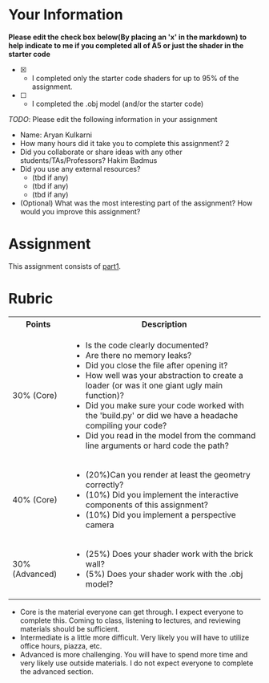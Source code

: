 # Your Information

**Please edit the check box below(By placing an 'x' in the markdown) to help indicate to me if you completed all of A5 or just the shader in the starter code**

- [x] - I completed only the starter code shaders for up to 95% of the assignment.
- [ ] - I completed the .obj model (and/or the starter code)


*TODO*: Please edit the following information in your assignment

* Name: Aryan Kulkarni
* How many hours did it take you to complete this assignment? 2
* Did you collaborate or share ideas with any other students/TAs/Professors? Hakim Badmus
* Did you use any external resources? 
  * (tbd if any)
  * (tbd if any)
  * (tbd if any)
* (Optional) What was the most interesting part of the assignment? How would you improve this assignment?

# Assignment

This assignment consists of [part1](./part1).

# Rubric

<table>
  <tbody>
    <tr>
      <th>Points</th>
      <th align="center">Description</th>
    </tr>
    <tr>
      <td>30% (Core)</td>
      <td align="left"><ul><li>Is the code clearly documented?</li><li>Are there no memory leaks?</li><li>Did you close the file after opening it?</li><li> How well was your abstraction to create a loader (or was it one giant ugly main function)?</li><li>Did you make sure your code worked with the 'build.py' or did we have a headache compiling your code?</li><li>Did you read in the model from the command line arguments or hard code the path?</li></ul></td>
    </tr>   
    <tr>
      <td>40% (Core)</td>
      <td align="left"><ul><li>(20%)Can you render at least the geometry correctly?</li><li>(10%) Did you implement the interactive components of this assignment?</li><li>(10%) Did you implement a perspective camera</li></ul></td>
    </tr>
      <td>30% (Advanced)</td>
      <td align="left"><ul><li>(25%) Does your shader work with the brick wall? </li><li>(5%) Does your shader work with the .obj model?</li></ul></td>
    </tr>
  </tbody>
</table>

* Core is the material everyone can get through. I expect everyone to complete this. Coming to class, listening to lectures, and reviewing materials should be sufficient.
* Intermediate is a little more difficult. Very likely you will have to utilize office hours, piazza, etc.
* Advanced is more challenging. You will have to spend more time and very likely use outside materials. I do not expect everyone to complete the advanced section.

